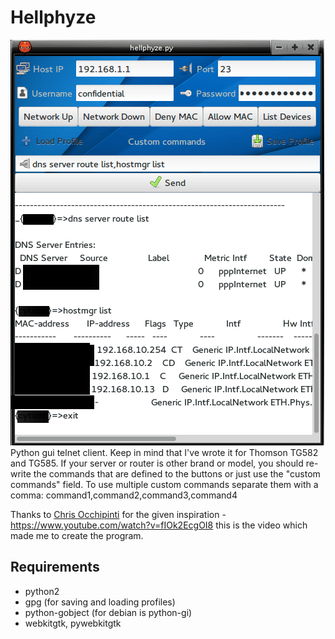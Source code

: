 Hellphyze
=====
<img src="data_hellphyze/hellphyze_preview.png" alt="" /><br/>
Python gui telnet client. Keep in mind that I've wrote it for Thomson TG582 and TG585. If your server or router is other brand or model, you should re-write the commands that are defined to the buttons or just use the "custom commands" field.
To use multiple custom commands separate them with a comma: command1,command2,command3,command4

Thanks to <a href="http://FilmsByKris.com" target="_blank">Chris Occhipinti</a> for the given inspiration - https://www.youtube.com/watch?v=fIOk2EcgOI8 this is the video which made me to create the program.
## Requirements

* python2
* gpg (for saving and loading profiles)
* python-gobject (for debian is python-gi)
* webkitgtk, pywebkitgtk